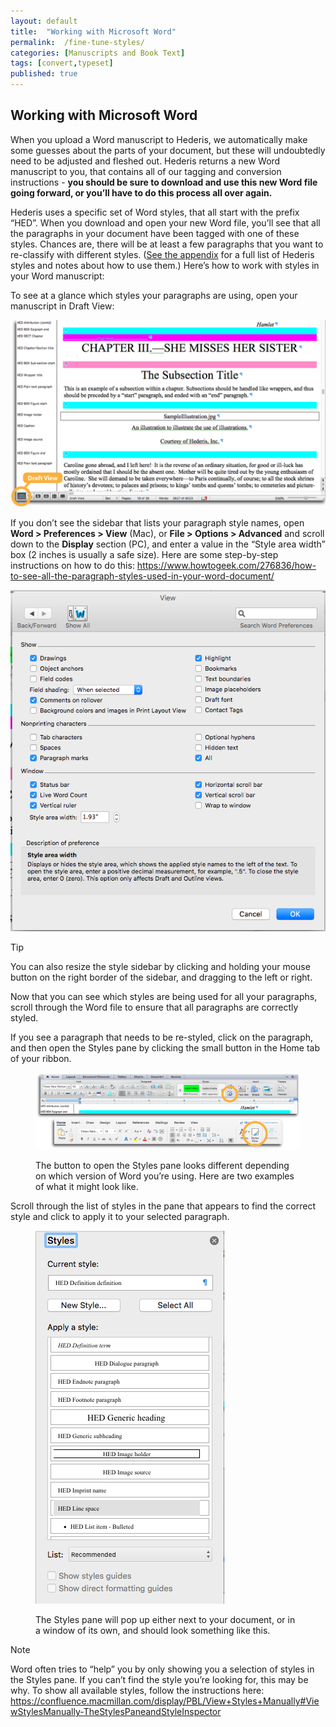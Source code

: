 ```yaml
---
layout: default
title:  "Working with Microsoft Word"
permalink:  /fine-tune-styles/
categories: [Manuscripts and Book Text]
tags: [convert,typeset]
published: true
---
```


<section data-type="chapter" class="hsecchapter" data-hederis-type="hsecchapter" id="fine-tune-styles" data-pi-attrs="id: fine-tune-styles; data-tags: convert,typeset;" role="doc-chapter" data-tags="convert,typeset" data-author-name=" " data-book-title=" " title="Working with Microsoft Word"><h1 data-hederis-type="hblkchaptitle" class="hblkchaptitle" id="pB1V7jSFw">Working with Microsoft Word</h1><p class="hblkp" data-hederis-type="hblkp" id="pqdR8t5VL">When you upload a Word manuscript to Hederis, we automatically make some guesses about the parts of your document, but these will undoubtedly need to be adjusted and fleshed out. Hederis returns a new Word manuscript to you, that contains all of our tagging and conversion instructions - <strong data-hederis-type="hspanstrong" id="pKGujXEiQ">you should be sure to download and use this new Word file going forward, or you&#8217;ll have to do this process all over again.</strong></p><p class="hblkp" data-hederis-type="hblkp" id="palkePUa3">Hederis uses a specific set of Word styles, that all start with the prefix &#8220;HED&#8221;. When you download and open your new Word file, you&#8217;ll see that all the paragraphs in your document have been tagged with one of these styles. Chances are, there will be at least a few paragraphs that you want to re-classify with different styles. (<a href="{% post_url 2020-07-29-66-ListofHederisWordStyles %}" data-hederis-type="hspana" id="prdtSprRs"><span class="Hyperlink" data-hederis-type="hspnspan" id="pWmoAdkVi">See the appendix</span></a> for a full list of Hederis styles and notes about how to use them.) Here&#8217;s how to work with styles in your Word manuscript:</p><p class="hblkp" data-hederis-type="hblkp" id="pgDHXW88X">To see at a glance which styles your paragraphs are using, open your manuscript in Draft View:</p><img data-hederis-type="hblkimg" class="hblkimg" id="pCfv1ZzCn" src="/images/stylesidebar1_callouts_01.png" data-img-src="stylesidebar1_callouts_01.png"/><p class="hblkp" data-hederis-type="hblkp" id="pxt1gBfbm">If you don&#8217;t see the sidebar that lists your paragraph style names, open <strong class="hspanstrong" data-hederis-type="hspanstrong" id="p4iqVUlXx">Word &gt; Preferences &gt; View</strong> (Mac), or <strong class="hspanstrong" data-hederis-type="hspanstrong" id="puEt8Fu4m">File &gt; Options &gt; Advanced</strong> and scroll down to the <strong class="hspanstrong" data-hederis-type="hspanstrong" id="pgLymYl69">Display</strong> section (PC), and enter a value in the &#8220;Style area width&#8221; box (2 inches is usually a safe size). Here are some step-by-step instructions on how to do this: <a href="https://www.howtogeek.com/276836/how-to-see-all-the-paragraph-styles-used-in-your-word-document/" data-hederis-type="hspana" id="p04TuZcbu"><span class="Hyperlink" data-hederis-type="hspnspan" id="pEHfukEnn">https://www.howtogeek.com/276836/how-to-see-all-the-paragraph-styles-used-in-your-word-document/</span></a></p><img data-hederis-type="hblkimg" class="hblkimg" id="pOHyhsrMk" src="/images/stylesidebar4.png" data-img-src="stylesidebar4.png"/><aside class="hwprbox box" data-hederis-type="hwprbox" id="pksqq7kOq" data-type="sidebar"><p class="hblktype" data-hederis-type="hblktype" id="p5pENfZww">Tip</p><p class="hblkp" data-hederis-type="hblkp" id="pb1SIO9v8">You can also resize the style sidebar by clicking and holding your mouse button on the right border of the sidebar, and dragging to the left or right.</p></aside><p class="hblkp" data-hederis-type="hblkp" id="pG2L7iX4M">Now that you can see which styles are being used for all your paragraphs, scroll through the Word file to ensure that all paragraphs are correctly styled.</p><p class="hblkp" data-hederis-type="hblkp" id="pzG5MVf51">If you see a paragraph that needs to be re-styled, click on the paragraph, and then open the Styles pane by clicking the small button in the Home tab of your ribbon.</p><figure class="hwprfig" data-hederis-type="hwprfig" id="pwTWDFzNa"><img data-hederis-type="hblkimg" class="hblkimg" id="pXtMlAJpq" src="/images/stylespane1_01.png" data-img-src="stylespane1_01.png"/><p class="hblkcaption" data-hederis-type="hblkcaption" id="pP8nrBnqM">The button to open the Styles pane looks different depending on which version of Word you&#8217;re using. Here are two examples of what it might look like.</p></figure><p class="hblkp" data-hederis-type="hblkp" id="pR2szsAMW">Scroll through the list of styles in the pane that appears to find the correct style and click to apply it to your selected paragraph.</p><figure class="hwprfig" data-hederis-type="hwprfig" id="pbXhnnRXS"><img data-hederis-type="hblkimg" class="hblkimg" id="pPo993sNb" src="/images/stylespane2.png" data-img-src="stylespane2.png"/><p class="hblkcaption" data-hederis-type="hblkcaption" id="pbwEYhG1H">The Styles pane will pop up either next to your document, or in a window of its own, and should look something like this.</p></figure><aside class="hwprbox box" data-hederis-type="hwprbox" id="p0BbnMFRh" data-type="sidebar"><p class="hblktype" data-hederis-type="hblktype" id="piqb4SZtb">Note</p><p class="hblkp" data-hederis-type="hblkp" id="p8kDqvmx2">Word often tries to &#8220;help&#8221; you by only showing you a selection of styles in the Styles pane. If you can&#8217;t find the style you&#8217;re looking for, this may be why. To show all available styles, follow the instructions here: <a href="https://confluence.macmillan.com/display/PBL/View+Styles+Manually#ViewStylesManually-TheStylesPaneandStyleInspector" data-hederis-type="hspana" id="pZTCbpjKe"><span class="Hyperlink" data-hederis-type="hspnspan" id="p8WE6haQi">https://confluence.macmillan.com/display/PBL/View+Styles+Manually#ViewStylesManually-TheStylesPaneandStyleInspector</span></a></p></aside></section>